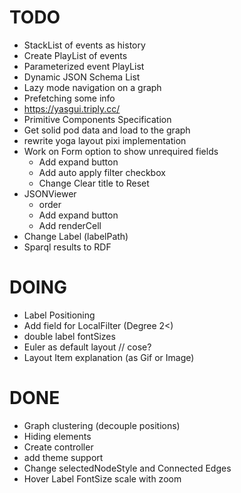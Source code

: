 # TODO

- StackList of events as history
- Create PlayList of events
- Parameterized event PlayList
- Dynamic JSON Schema List
- Lazy mode navigation on a graph
- Prefetching some info
- https://yasgui.triply.cc/
- Primitive Components Specification
- Get solid pod data and load to the graph
- rewrite yoga layout pixi implementation
- Work on Form option to show unrequired fields
  - Add expand button
  - Add auto apply filter checkbox
  - Change Clear title to Reset
- JSONViewer
  - order
  - Add expand button
  - Add renderCell
- Change Label (labelPath)
- Sparql results to RDF

# DOING

- Label Positioning
- Add field for LocalFilter (Degree 2<)
- double label fontSizes
- Euler as default layout // cose?
- Layout Item explanation (as Gif or Image)

# DONE

- Graph clustering (decouple positions)
- Hiding elements
- Create controller
- add theme support
- Change selectedNodeStyle and Connected Edges
- Hover Label FontSize scale with zoom
